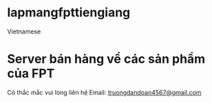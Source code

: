 # lapmangfpttiengiang
Vietnamese

# Server bán hàng về các sản phẩm của FPT
Có thắc mắc vui lòng liên hệ Email: truongdandoan4567@gmail.com